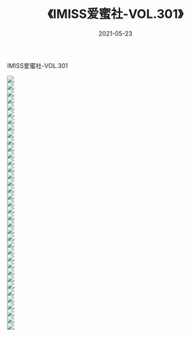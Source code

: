 ﻿---
layout: post
title:  《IMISS爱蜜社-VOL.301》
date:   2021-05-23
img: http://img.660000.xyz/Sharelink/网络美图/2021/IMISS爱蜜社-VOL.301/000.jpg
categories: [美女, 清纯, 唯美]
---

IMISS爱蜜社-VOL.301

  ![](http://img.660000.xyz/Sharelink/网络美图/2021/IMISS爱蜜社-VOL.301/001.jpg) <br> ![](http://img.660000.xyz/Sharelink/网络美图/2021/IMISS爱蜜社-VOL.301/002.jpg) <br> ![](http://img.660000.xyz/Sharelink/网络美图/2021/IMISS爱蜜社-VOL.301/003.jpg) <br> ![](http://img.660000.xyz/Sharelink/网络美图/2021/IMISS爱蜜社-VOL.301/004.jpg) <br> ![](http://img.660000.xyz/Sharelink/网络美图/2021/IMISS爱蜜社-VOL.301/005.jpg) <br> ![](http://img.660000.xyz/Sharelink/网络美图/2021/IMISS爱蜜社-VOL.301/006.jpg) <br> ![](http://img.660000.xyz/Sharelink/网络美图/2021/IMISS爱蜜社-VOL.301/007.jpg) <br> ![](http://img.660000.xyz/Sharelink/网络美图/2021/IMISS爱蜜社-VOL.301/008.jpg) <br> ![](http://img.660000.xyz/Sharelink/网络美图/2021/IMISS爱蜜社-VOL.301/009.jpg) <br> ![](http://img.660000.xyz/Sharelink/网络美图/2021/IMISS爱蜜社-VOL.301/010.jpg) <br> ![](http://img.660000.xyz/Sharelink/网络美图/2021/IMISS爱蜜社-VOL.301/011.jpg) <br> ![](http://img.660000.xyz/Sharelink/网络美图/2021/IMISS爱蜜社-VOL.301/012.jpg) <br> ![](http://img.660000.xyz/Sharelink/网络美图/2021/IMISS爱蜜社-VOL.301/013.jpg) <br> ![](http://img.660000.xyz/Sharelink/网络美图/2021/IMISS爱蜜社-VOL.301/014.jpg) <br> ![](http://img.660000.xyz/Sharelink/网络美图/2021/IMISS爱蜜社-VOL.301/015.jpg) <br> ![](http://img.660000.xyz/Sharelink/网络美图/2021/IMISS爱蜜社-VOL.301/016.jpg) <br> ![](http://img.660000.xyz/Sharelink/网络美图/2021/IMISS爱蜜社-VOL.301/017.jpg) <br> ![](http://img.660000.xyz/Sharelink/网络美图/2021/IMISS爱蜜社-VOL.301/018.jpg) <br> ![](http://img.660000.xyz/Sharelink/网络美图/2021/IMISS爱蜜社-VOL.301/019.jpg) <br> ![](http://img.660000.xyz/Sharelink/网络美图/2021/IMISS爱蜜社-VOL.301/020.jpg) <br> ![](http://img.660000.xyz/Sharelink/网络美图/2021/IMISS爱蜜社-VOL.301/021.jpg) <br> ![](http://img.660000.xyz/Sharelink/网络美图/2021/IMISS爱蜜社-VOL.301/022.jpg) <br> ![](http://img.660000.xyz/Sharelink/网络美图/2021/IMISS爱蜜社-VOL.301/023.jpg) <br> ![](http://img.660000.xyz/Sharelink/网络美图/2021/IMISS爱蜜社-VOL.301/024.jpg) <br> ![](http://img.660000.xyz/Sharelink/网络美图/2021/IMISS爱蜜社-VOL.301/025.jpg) <br> ![](http://img.660000.xyz/Sharelink/网络美图/2021/IMISS爱蜜社-VOL.301/026.jpg) <br> ![](http://img.660000.xyz/Sharelink/网络美图/2021/IMISS爱蜜社-VOL.301/027.jpg) <br> ![](http://img.660000.xyz/Sharelink/网络美图/2021/IMISS爱蜜社-VOL.301/028.jpg) <br> ![](http://img.660000.xyz/Sharelink/网络美图/2021/IMISS爱蜜社-VOL.301/029.jpg) <br> ![](http://img.660000.xyz/Sharelink/网络美图/2021/IMISS爱蜜社-VOL.301/030.jpg) <br> ![](http://img.660000.xyz/Sharelink/网络美图/2021/IMISS爱蜜社-VOL.301/031.jpg) <br> ![](http://img.660000.xyz/Sharelink/网络美图/2021/IMISS爱蜜社-VOL.301/032.jpg) <br> ![](http://img.660000.xyz/Sharelink/网络美图/2021/IMISS爱蜜社-VOL.301/033.jpg) <br> ![](http://img.660000.xyz/Sharelink/网络美图/2021/IMISS爱蜜社-VOL.301/034.jpg) <br> ![](http://img.660000.xyz/Sharelink/网络美图/2021/IMISS爱蜜社-VOL.301/035.jpg) <br> ![](http://img.660000.xyz/Sharelink/网络美图/2021/IMISS爱蜜社-VOL.301/036.jpg) <br> ![](http://img.660000.xyz/Sharelink/网络美图/2021/IMISS爱蜜社-VOL.301/037.jpg) <br>